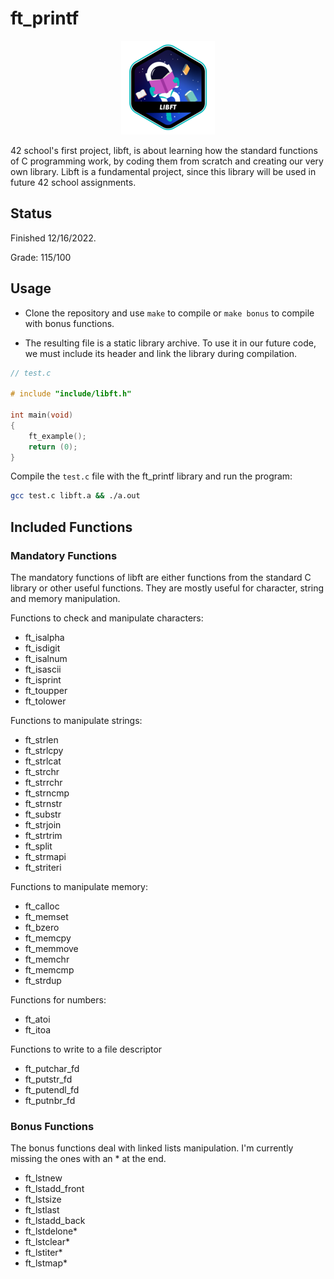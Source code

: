 # ft_printf

<p align="center">
  <img src="https://github.com/ArenKae/ArenKae/blob/main/42%20badges/libfte.png" alt="libft 42 project badge"/>
</p>

42 school's first project, libft, is about learning how the standard functions of C programming work, by coding them from scratch and creating our very own library. Libft is a  fundamental project, since this library will be used in future 42 school assignments.

## Status
Finished 12/16/2022.

Grade: 115/100

## Usage

- Clone the repository and use ```make``` to compile or ```make bonus``` to compile with bonus functions.

- The resulting file is a static library archive. To use it in our future code, we must include its header and link the library during compilation.

```c
// test.c

# include "include/libft.h"

int main(void)
{
	ft_example();
    return (0);
}
```
Compile the ``test.c`` file with the ft_printf library and run the program:
```bash
gcc test.c libft.a && ./a.out
```

## Included Functions

### Mandatory Functions
The mandatory functions of libft are either functions from the standard C library or other useful functions. They are mostly useful for character, string and memory manipulation.

Functions to check and manipulate characters:
- ft_isalpha
- ft_isdigit
- ft_isalnum
- ft_isascii
- ft_isprint
- ft_toupper
- ft_tolower

Functions to manipulate strings:
- ft_strlen
- ft_strlcpy
- ft_strlcat
- ft_strchr
- ft_strrchr
- ft_strncmp
- ft_strnstr
- ft_substr
- ft_strjoin
- ft_strtrim
- ft_split
- ft_strmapi
- ft_striteri

Functions to manipulate memory:
- ft_calloc
- ft_memset
- ft_bzero
- ft_memcpy
- ft_memmove
- ft_memchr
- ft_memcmp
- ft_strdup

Functions for numbers:
- ft_atoi
- ft_itoa

Functions to write to a file descriptor
- ft_putchar_fd
- ft_putstr_fd
- ft_putendl_fd
- ft_putnbr_fd

### Bonus Functions
The bonus functions deal with linked lists manipulation. I'm currently missing the ones with an * at the end.
- ft_lstnew
- ft_lstadd_front
- ft_lstsize
- ft_lstlast
- ft_lstadd_back
- ft_lstdelone*
- ft_lstclear*
- ft_lstiter*
- ft_lstmap*